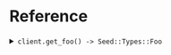# Reference
<details><summary><code>client.get_foo() -> Seed::Types::Foo</code></summary>
<dl>
<dd>

#### 🔌 Usage

<dl>
<dd>

<dl>
<dd>

```ruby
client.get_foo(
  requiredBaz: 'required_baz',
  requiredNullableBaz: 'required_nullable_baz'
);
```
</dd>
</dl>
</dd>
</dl>

#### ⚙️ Parameters

<dl>
<dd>

<dl>
<dd>

**optional_baz:** `String` — An optional baz
    
</dd>
</dl>

<dl>
<dd>

**optional_nullable_baz:** `String` — An optional baz
    
</dd>
</dl>

<dl>
<dd>

**required_baz:** `String` — A required baz
    
</dd>
</dl>

<dl>
<dd>

**required_nullable_baz:** `String` — A required baz
    
</dd>
</dl>
</dd>
</dl>


</dd>
</dl>
</details>
